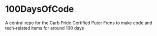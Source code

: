 # 100DaysOfCode
A central repo for the Carb Pride Certified Puter Frens to make code and tech-related items for around 100 days
